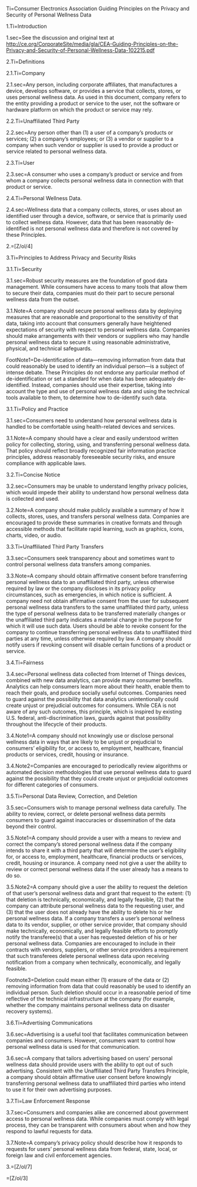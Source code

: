 Ti=Consumer Electronics Association Guiding Principles on the Privacy and Security of Personal Wellness Data

1.Ti=Introduction

1.sec=See the discussion and original text at <a href="http://ce.org/CorporateSite/media/gla/CEA-Guiding-Principles-on-the-Privacy-and-Security-of-Personal-Wellness-Data-102215.pdf">http://ce.org/CorporateSite/media/gla/CEA-Guiding-Principles-on-the-Privacy-and-Security-of-Personal-Wellness-Data-102215.pdf</a>

2.Ti=Definitions

2.1.Ti=Company

2.1.sec=Any person, including corporate affiliates, that manufactures a device, develops software, or provides a service that collects, stores, or uses personal wellness data. As used in this document, company refers to the entity providing a product or service to the user, not the software or hardware platform on which the product or service may rely.

2.2.Ti=Unaffiliated Third Party

2.2.sec=Any person other than (1) a user of a company’s products or services; (2) a company’s employees; or (3) a vendor or supplier to a company when such vendor or supplier is used to provide a product or service related to personal wellness data.

2.3.Ti=User

2.3.sec=A consumer who uses a company’s product or service and from whom a company collects personal wellness data in connection with that product or service.

2.4.Ti=Personal Wellness Data.

2.4.sec=Wellness data that a company collects, stores, or uses about an identified user through a device, software, or service that is primarily used to collect wellness data. However, data that has been reasonably de-identified is not personal wellness data and therefore is not covered by these Principles.

2.=[Z/ol/4]

3.Ti=Principles to Address Privacy and Security Risks

3.1.Ti=Security

3.1.sec=Robust security measures are the foundation of good data management. While consumers have access to many tools that allow them to secure their data, companies must do their part to secure personal wellness data from the outset.

3.1.Note=A company should secure personal wellness data by deploying measures that are reasonable and proportional to the sensitivity of that data, taking into account that consumers generally have heightened expectations of security with respect to personal wellness data. Companies should make arrangements with their vendors or suppliers who may handle personal wellness data to secure it using reasonable administrative, physical, and technical safeguards.

FootNote1=De-identification of data—removing information from data that could reasonably be used to identify an individual person—is a subject of intense debate. These Principles do not endorse any particular method of de-identification or set a standard for when data has been adequately de-identified. Instead, companies should use their expertise, taking into account the type and use of personal wellness data and using the technical tools available to them, to determine how to de-identify such data.

3.1.Ti=Policy and Practice

3.1.sec=Consumers need to understand how personal wellness data is handled to be comfortable using health-related devices and services.

3.1.Note=A company should have a clear and easily understood written policy for collecting, storing, using, and transferring personal wellness data. That policy should reflect broadly recognized fair information practice principles, address reasonably foreseeable security risks, and ensure compliance with applicable laws.

3.2.Ti=Concise Notice

3.2.sec=Consumers may be unable to understand lengthy privacy policies, which would impede their ability to understand how personal wellness data is collected and used.

3.2.Note=A company should make publicly available a summary of how it collects, stores, uses, and transfers personal wellness data. Companies are encouraged to provide these summaries in creative formats and through accessible methods that facilitate rapid learning, such as graphics, icons, charts, video, or audio.

3.3.Ti=Unaffiliated Third Party Transfers

3.3.sec=Consumers seek transparency about and sometimes want to control personal wellness data transfers among companies.

3.3.Note=A company should obtain affirmative consent before transferring personal wellness data to an unaffiliated third party, unless otherwise required by law or the company discloses in its privacy policy circumstances, such as emergencies, in which notice is sufficient. A company need not obtain affirmative consent from the user for subsequent personal wellness data transfers to the same unaffiliated third party, unless the type of personal wellness data to be transferred materially changes or the unaffiliated third party indicates a material change in the purpose for which it will use such data. Users should be able to revoke consent for the company to continue transferring personal wellness data to unaffiliated third parties at any time, unless otherwise required by law. A company should notify users if revoking consent will disable certain functions of a product or service.

3.4.Ti=Fairness

3.4.sec=Personal wellness data collected from Internet of Things devices, combined with new data analytics, can provide many consumer benefits. Analytics can help consumers learn more about their health, enable them to reach their goals, and produce socially useful outcomes. Companies need to guard against the possibility that data analytics unintentionally could create unjust or prejudicial outcomes for consumers. While CEA is not aware of any such outcomes, this principle, which is inspired by  existing U.S. federal, anti-discrimination laws, guards against that possibility throughout the lifecycle of their products.

3.4.Note1=A company should not knowingly use or disclose personal wellness data in ways that are likely to be unjust or prejudicial to consumers’ eligibility for, or access to, employment, healthcare, financial products or services, credit, housing or insurance.

3.4.Note2=Companies are encouraged to periodically review algorithms or automated decision methodologies that use personal wellness data to guard against the possibility that they could create unjust or prejudicial outcomes for different categories of consumers.

3.5.Ti=Personal Data Review, Correction, and Deletion

3.5.sec=Consumers wish to manage personal wellness data carefully. The ability to review, correct, or delete personal wellness data permits consumers to guard against inaccuracies or dissemination of the data beyond their control.

3.5.Note1=A company should provide a user with a means to review and correct the company’s stored personal wellness data if the company intends to share it with a third party that will determine the user’s eligibility for, or access to, employment, healthcare, financial products or services, credit, housing or insurance. A company need not give a user the ability to review or correct personal wellness data if the user already has a means to do so.

3.5.Note2=A company should give a user the ability to request the deletion of that user’s personal wellness data and grant that request to the extent: (1) that deletion is technically, economically, and legally feasible, (2) that the company can attribute personal wellness data to the requesting user, and (3) that the user does not already have the ability to delete his or her personal wellness data. If a company transfers a user’s personal wellness data to its vendor, supplier, or other service provider, that company should make technically, economically, and legally feasible efforts to promptly notify the transferee(s) that a user has requested deletion of his or her personal wellness data. Companies are encouraged to include in their contracts with vendors, suppliers, or other service providers a requirement that such transferees delete personal wellness data upon receiving notification from a company when technically, economically, and legally feasible.

Footnote3=Deletion could mean either (1) erasure of the data or (2) removing information from data that could reasonably be used to identify an individual person. Such deletion should occur in a reasonable period of time reflective of the technical infrastructure at the company (for example, whether the company maintains personal wellness data on disaster recovery systems).

3.6.Ti=Advertising Communications

3.6.sec=Advertising is a useful tool that facilitates communication between companies and consumers. However, consumers want to control how personal wellness data is used for that communication.

3.6.sec=A company that tailors advertising based on users’ personal wellness data should provide users with the ability to opt out of such advertising. Consistent with the Unaffiliated Third Party Transfers Principle, a company should obtain affirmative user consent before knowingly transferring personal wellness data to unaffiliated third parties who intend to use it for their own advertising purposes. 

3.7.Ti=Law Enforcement Response

3.7.sec=Consumers and companies alike are concerned about government access to personal wellness data. While companies must comply with legal process, they can be transparent with consumers about when and how they respond to lawful requests for data.

3.7.Note=A company’s privacy policy should describe how it responds to requests for users’ personal wellness data from federal, state, local, or foreign law and civil enforcement agencies.

3.=[Z/ol/7]

=[Z/ol/3]